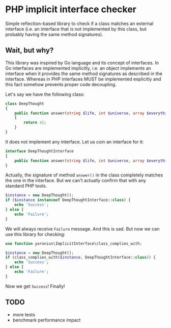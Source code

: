 # PHP implicit interface checker
Simple reflection-based library to check if a class matches an external interface (i.e. an interface
that is not implemented by this class, but probably having the same method signatures).

## Wait, but why?
This library was inspired by Go language and its concept of interfaces. In Go interfaces are
implemented implicitly, i.e. an object implements an interface when it provides the same method signatures 
as described in the interface. Whereas in PHP interfaces MUST 
be implemented explicitly and this fact somehow prevents proper code decoupling.

Let's say we have the following class:

```php
class DeepThought
{
    public function answer(string $life, int $universe, array $everything): int
    {
        return 42;
    }
}
```

It does not implement any interface. Let us coin an interface for it:

```php
interface DeepThoughtInterface
{
    public function answer(string $life, int $universe, array $everything): int;
}
```
    
Actually, the signature of method `answer()` in the class completely matches the one in the interface.
But we can't actually confirm that with any standard PHP tools.

```php
$instance = new DeepThought();
if ($instance instanceof DeepThoughtInterface::class) {
    echo 'Success';
} else {
    echo 'Failure';
}
```

We will always receive `Failure` message. And this is sad. 
But now we can use this library for checking:

```php
use function yaronius\ImplicitInterface\class_complies_with;

$instance = new DeepThought();
if (class_complies_with($instance, DeepThoughtInterface::class)) {
    echo 'Success';
} else {
    echo 'Failure';
}
```

Now we get `Success`! Finally!
    
## TODO

- more tests
- benchmark performance impact
